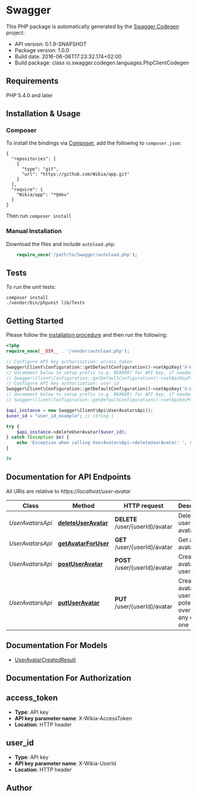 # Swagger

This PHP package is automatically generated by the [Swagger Codegen](https://github.com/swagger-api/swagger-codegen) project:

- API version: 0.1.9-SNAPSHOT
- Package version: 1.0.0
- Build date: 2016-06-06T17:23:32.174+02:00
- Build package: class io.swagger.codegen.languages.PhpClientCodegen

## Requirements

PHP 5.4.0 and later

## Installation & Usage
### Composer

To install the bindings via [Composer](http://getcomposer.org/), add the following to `composer.json`:

```
{
  "repositories": [
    {
      "type": "git",
      "url": "https://github.com/Wikia/app.git"
    }
  ],
  "require": {
    "Wikia/app": "*@dev"
  }
}
```

Then run `composer install`

### Manual Installation

Download the files and include `autoload.php`:

```php
    require_once('/path/to/Swagger/autoload.php');
```

## Tests 

To run the unit tests:

```
composer install
./vendor/bin/phpunit lib/Tests
```

## Getting Started

Please follow the [installation procedure](#installation--usage) and then run the following:

```php
<?php
require_once(__DIR__ . '/vendor/autoload.php');

// Configure API key authorization: access_token
Swagger\Client\Configuration::getDefaultConfiguration()->setApiKey('X-Wikia-AccessToken', 'YOUR_API_KEY');
// Uncomment below to setup prefix (e.g. BEARER) for API key, if needed
// Swagger\Client\Configuration::getDefaultConfiguration()->setApiKeyPrefix('X-Wikia-AccessToken', 'BEARER');
// Configure API key authorization: user_id
Swagger\Client\Configuration::getDefaultConfiguration()->setApiKey('X-Wikia-UserId', 'YOUR_API_KEY');
// Uncomment below to setup prefix (e.g. BEARER) for API key, if needed
// Swagger\Client\Configuration::getDefaultConfiguration()->setApiKeyPrefix('X-Wikia-UserId', 'BEARER');

$api_instance = new Swagger\Client\Api\UserAvatarsApi();
$user_id = "user_id_example"; // string | 

try {
    $api_instance->deleteUserAvatar($user_id);
} catch (Exception $e) {
    echo 'Exception when calling UserAvatarsApi->deleteUserAvatar: ', $e->getMessage(), "\n";
}

?>
```

## Documentation for API Endpoints

All URIs are relative to *https://localhost/user-avatar*

Class | Method | HTTP request | Description
------------ | ------------- | ------------- | -------------
*UserAvatarsApi* | [**deleteUserAvatar**](docs/UserAvatarsApi.md#deleteuseravatar) | **DELETE** /user/{userId}/avatar | Delete the users avatar
*UserAvatarsApi* | [**getAvatarForUser**](docs/UserAvatarsApi.md#getavatarforuser) | **GET** /user/{userId}/avatar | Get an user avatar
*UserAvatarsApi* | [**postUserAvatar**](docs/UserAvatarsApi.md#postuseravatar) | **POST** /user/{userId}/avatar | Creates an avatar for a user
*UserAvatarsApi* | [**putUserAvatar**](docs/UserAvatarsApi.md#putuseravatar) | **PUT** /user/{userId}/avatar | Create an avatar for a user, potentially overwriting any existing one


## Documentation For Models

 - [UserAvatarCreatedResult](docs/UserAvatarCreatedResult.md)


## Documentation For Authorization


## access_token

- **Type**: API key 
- **API key parameter name**: X-Wikia-AccessToken
- **Location**: HTTP header

## user_id

- **Type**: API key 
- **API key parameter name**: X-Wikia-UserId
- **Location**: HTTP header


## Author




